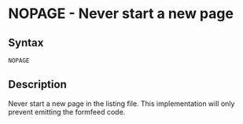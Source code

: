 # NOPAGE - Never start a new page

## Syntax
```assembly
NOPAGE
```

## Description
Never start a new page in the listing file.
This implementation will only prevent emitting the formfeed code.
